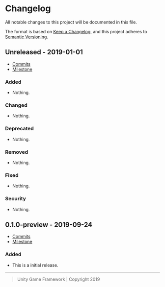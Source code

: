 # Changelog
All notable changes to this project will be documented in this file.

The format is based on [Keep a Changelog](https://keepachangelog.com/en/1.0.0/),
and this project adheres to [Semantic Versioning](https://semver.org/spec/v2.0.0.html).

## Unreleased - 2019-01-01
- [Commits](https://github.com/unity-game-framework/ugf-coroutines/compare/0.0.0...0.0.0)
- [Milestone](https://github.com/unity-game-framework/ugf-coroutines/milestone/0?closed=1)

### Added
- Nothing.

### Changed
- Nothing.

### Deprecated
- Nothing.

### Removed
- Nothing.

### Fixed
- Nothing.

### Security
- Nothing.

## 0.1.0-preview - 2019-09-24
- [Commits](https://github.com/unity-game-framework/ugf-coroutines/compare/d71fde9...0.1.0-preview)
- [Milestone](https://github.com/unity-game-framework/ugf-coroutines/milestone/1?closed=1)

### Added
- This is a initial release.

---
> Unity Game Framework | Copyright 2019
